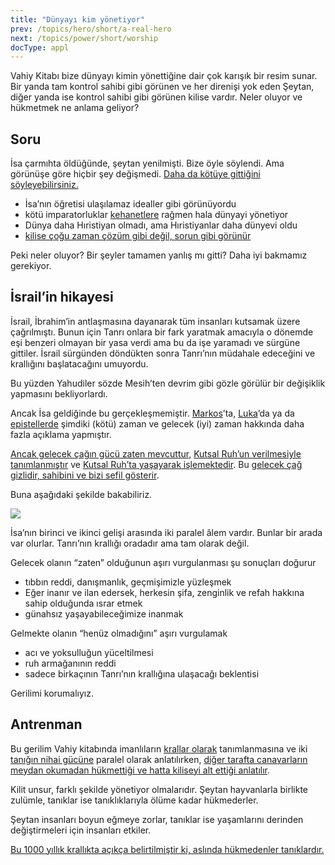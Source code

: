 ```yaml
---
title: "Dünyayı kim yönetiyor"
prev: /topics/hero/short/a-real-hero
next: /topics/power/short/worship
docType: appl
---
```


Vahiy Kitabı bize dünyayı kimin yönettiğine dair çok karışık bir resim sunar. Bir yanda tam kontrol sahibi gibi görünen ve her direnişi yok eden Şeytan, diğer yanda ise kontrol sahibi gibi görünen kilise vardır. Neler oluyor ve hükmetmek ne anlama geliyor?

## Soru

<a name="b314"></a>
İsa çarmıhta öldüğünde, şeytan yenilmişti. Bize öyle söylendi. Ama görünüşe göre hiçbir şey değişmedi. [Daha da kötüye gittiğini söyleyebilirsiniz.](https://www.bibleserver.com/TR/Vahiy12%3A12)

- İsa’nın öğretisi ulaşılamaz idealler gibi görünüyordu
- kötü i̇mparatorluklar [kehanetlere](../../../../bible/daniel/expl/the-four-kingdoms-in-daniel) rağmen hala dünyayi yöneti̇yor
- Dünya daha Hıristiyan olmadı, ama Hıristiyanlar daha dünyevi oldu
- [kilise çoğu zaman çözüm gibi değil, sorun gibi görünür](../../../../topics/church/appl/what-is-wrong-with-the-church)

Peki neler oluyor? Bir şeyler tamamen yanlış mı gitti? Daha iyi bakmamız gerekiyor.

## İsrail’in hikayesi

<a name="3370"></a>
İsrail, İbrahim’in antlaşmasına dayanarak tüm insanları kutsamak üzere çağrılmıştı. Bunun için Tanrı onlara bir fark yaratmak amacıyla o dönemde eşi benzeri olmayan bir yasa verdi ama bu da işe yaramadı ve sürgüne gittiler. İsrail sürgünden döndükten sonra Tanrı’nın müdahale edeceğini ve krallığını başlatacağını umuyordu.

Bu yüzden Yahudiler sözde Mesih’ten devrim gibi gözle görülür bir değişiklik yapmasını bekliyorlardı.

Ancak İsa geldiğinde bu gerçekleşmemiştir. [Markos](https://www.bibleserver.com/TR/Markos10%3A29-30)’ta, [Luka](https://www.bibleserver.com/TR/Luka20%3A34-35)’da ya da [epistellerde](https://www.bibleserver.com/TR/Efesliler1%3A21) şimdiki (kötü) zaman ve gelecek (iyi) zaman hakkında daha fazla açıklama yapmıştır.

[Ancak gelecek çağın gücü zaten mevcuttur](https://www.bibleserver.com/TR/%C4%B0braniler6%3A5), [Kutsal Ruh’un verilmesiyle tanımlanmıştır](https://www.bibleserver.com/TR/2.Korintliler1%3A22) ve [Kutsal Ruh’ta yaşayarak işlemektedir](https://www.bibleserver.com/TR/Romal%C4%B1lar8%3A14-38). Bu [gelecek çağ gizlidir, sahibini ve bizi sefil gösterir](https://www.bibleserver.com/TR/2.Korintliler4%3A3-18).

Buna aşağıdaki şekilde bakabiliriz.

![](/images/era_tr.jpg)

İsa’nın birinci ve ikinci gelişi arasında iki paralel âlem vardır. Bunlar bir arada var olurlar. Tanrı’nın krallığı oradadır ama tam olarak değil.

Gelecek olanın “zaten” olduğunun aşırı vurgulanması şu sonuçları doğurur

- tıbbın reddi, danışmanlık, geçmişimizle yüzleşmek
- Eğer inanır ve ilan edersek, herkesin şifa, zenginlik ve refah hakkına sahip olduğunda ısrar etmek
- günahsız yaşayabileceğimize inanmak

Gelmekte olanın “henüz olmadığını” aşırı vurgulamak

- acı ve yoksulluğun yüceltilmesi
- ruh armağanının reddi
- sadece birkaçının Tanrı’nın krallığına ulaşacağı beklentisi

Gerilimi korumalıyız.

## Antrenman

<a name="53e2"></a>
Bu gerilim Vahiy kitabında imanlıların [krallar olarak](https://www.bibleserver.com/TR/Vahiy1%3A6) tanımlanmasına ve iki [tanığın nihai gücüne](../../../../content/witnesses/expl/the-two-witnesses) paralel olarak anlatılırken, [diğer tarafta canavarların meydan okumadan hükmettiği ve hatta kiliseyi alt ettiği anlatılır](../../../../content/beasts/expl/the-nature-of-the-beast-in-the-book-of-revelation).

Kilit unsur, farklı şekilde yönetiyor olmalarıdır. Şeytan hayvanlarla birlikte zulümle, tanıklar ise tanıklıklarıyla ölüme kadar hükmederler.

Şeytan insanları boyun eğmeye zorlar, tanıklar ise yaşamlarını derinden değiştirmeleri için insanları etkiler.

[Bu 1000 yıllık krallıkta açıkça belirtilmiştir ki, aslında hükmedenler tanıklardır.](../../../../content/1000y/expl/the-thousand-year-kingdom)

